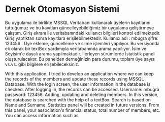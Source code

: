 # Dernek Otomasyon Sistemi
 Bu uygulama ile birlikte MSSQL Veritabanı kullanarak üyelerin kayıtlarını tuttuğumuz ve bu kayıtları güncelleyebildiğimiz bir uygulama geliştirmeye çalıştım. Giriş ekranı ile veritabanındaki kullanıcı bilgileri kontrol edilmektedir. Giriş yaptıktan sonra kayıtlara erişilebilmektedir. Kullanıcı adı : mbugra şifre: 123456 . Üye ekleme, güncelleme ve silme işlemleri yapılıyor. Bu versiyonda ek olarak bir textBox yardımıyla veritabanında arama yapılıyor. İsim ve Soyisim'e dayalı arama yapılmaktadır. İlerleyen sürümlerde İstatistik paneli oluşturulacaktır. Bu panelden derneğinizin para durumu, toplam üye sayısı vs.vs. gibi bilgilere erişebileceksiniz. 

With this application, I tried to develop an application where we can keep the records of the members and update these records using MSSQL Database. With the login screen, the user information in the database is checked. After logging in, the records can be accessed. Username: mbugra password: 123456. Adding, updating and deleting members. In this version, the database is searched with the help of a textBox. Search is based on Name and Surname. Statistics panel will be created in future versions. From this panel, your association's financial status, total number of members, etc. You can access information such as

